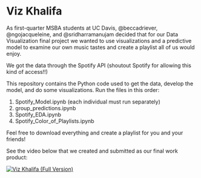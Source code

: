 # Viz Khalifa
As first-quarter MSBA students at UC Davis, @beccadriever, @ngojacqueleine, and @sridharramanujam decided that for our Data Visualization final project we wanted to use visualizations and a predictive model to examine our own music tastes and create a playlist all of us would enjoy.

We got the data through the Spotify API (shoutout Spotify for allowing this kind of access!!)

This repository contains the Python code used to get the data, develop the model, and do some visualizations. 
Run the files in this order: 
  1. Spotify_Model.ipynb (each individual must run separately)
  2. group_predictions.ipynb
  3. Spotify_EDA.ipynb
  4. Spotify_Color_of_Playlists.ipynb

Feel free to download everything and create a playlist for you and your friends!

See the video below that we created and submitted as our final work product: 

[![Viz Khalifa (Full Version)](https://img.youtube.com/vi/LwtY5U5H3q0/0.jpg)](https://www.youtube.com/watch?v=LwtY5U5H3q0 "Viz Khalifa (Full Version)")
